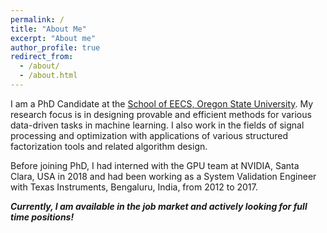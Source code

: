 ```yaml
---
permalink: /
title: "About Me"
excerpt: "About me"
author_profile: true
redirect_from: 
  - /about/
  - /about.html
---
```




I am a PhD Candidate at the [School of EECS, Oregon State University](https://eecs.oregonstate.edu/). My research focus is in designing provable and efficient methods for various data-driven tasks in machine learning. I also work in the fields of signal processing and optimization with applications of various structured factorization tools and related algorithm design.

Before joining PhD, I had interned with the GPU team at NVIDIA, Santa Clara, USA in 2018 and had been working as a System Validation Engineer with Texas Instruments, Bengaluru, India, from 2012 to 2017.

***Currently, I am available in the job market and actively looking for full time positions!***



